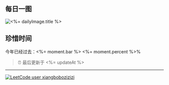 ## 每日一图

![<%= dailyImage.title %>](<%= dailyImage.image %>)


## 珍惜时间

今年已经过去：<%= moment.bar %> <%= moment.percent %>%

> ⏰ 最后更新于 <%= updateAt %>


---

[![LeetCode user xiangbobozizizi](https://img.shields.io/badge/dynamic/json?style=for-the-badge&labelColor=black&color=%23ffa116&label=LeetCode&query=solvedOverTotal&url=https%3A%2F%2Fleetcode-badge.vercel.app%2Fapi%2Fusers%2Fxiangbobozizizi%2Fcn%2F&logo=leetcode&logoColor=yellow)](https://leetcode.cn/xiangbobozizizi/)
